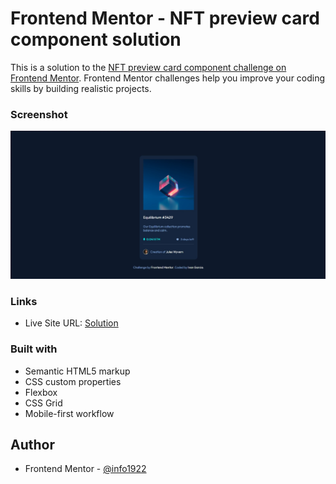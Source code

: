 # Frontend Mentor - NFT preview card component solution

This is a solution to the [NFT preview card component challenge on Frontend Mentor](https://www.frontendmentor.io/challenges/nft-preview-card-component-SbdUL_w0U). Frontend Mentor challenges help you improve your coding skills by building realistic projects. 


### Screenshot

![](./screenshot.jpg)

### Links

- Live Site URL: [Solution](https://nft-preview-card-component-main-gules-chi.vercel.app)


### Built with

- Semantic HTML5 markup
- CSS custom properties
- Flexbox
- CSS Grid
- Mobile-first workflow

## Author

- Frontend Mentor - [@info1922](https://www.frontendmentor.io/profile/info1922)